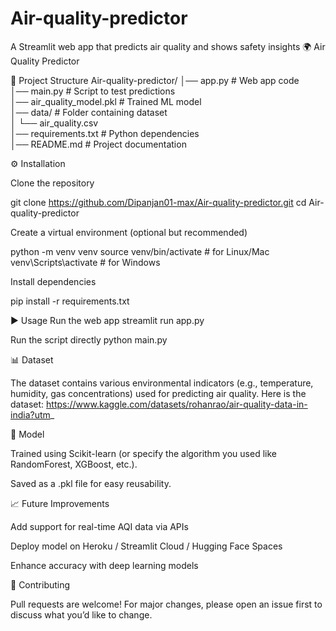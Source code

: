 # Air-quality-predictor
A Streamlit web app that predicts air quality and shows safety insights
🌍 Air Quality Predictor

📂 Project Structure
Air-quality-predictor/
│── app.py                 # Web app code  
│── main.py                # Script to test predictions  
│── air_quality_model.pkl  # Trained ML model  
│── data/                  # Folder containing dataset  
│    └── air_quality.csv  
│── requirements.txt       # Python dependencies  
│── README.md              # Project documentation  

⚙️ Installation

Clone the repository

git clone https://github.com/Dipanjan01-max/Air-quality-predictor.git
cd Air-quality-predictor


Create a virtual environment (optional but recommended)

python -m venv venv
source venv/bin/activate    # for Linux/Mac  
venv\Scripts\activate       # for Windows  


Install dependencies

pip install -r requirements.txt

▶️ Usage
Run the web app
streamlit run app.py

Run the script directly
python main.py

📊 Dataset

The dataset contains various environmental indicators (e.g., temperature, humidity, gas concentrations) used for predicting air quality.
Here is the dataset:
https://www.kaggle.com/datasets/rohanrao/air-quality-data-in-india?utm_

🧠 Model

Trained using Scikit-learn (or specify the algorithm you used like RandomForest, XGBoost, etc.).

Saved as a .pkl file for easy reusability.

📈 Future Improvements

Add support for real-time AQI data via APIs

Deploy model on Heroku / Streamlit Cloud / Hugging Face Spaces

Enhance accuracy with deep learning models

🤝 Contributing

Pull requests are welcome! For major changes, please open an issue first to discuss what you’d like to change.
